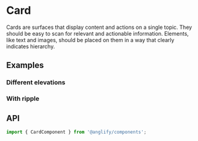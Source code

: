 # Card

<app-references
issues="https://github.com/valentingavran/anglify/labels/components%3A%20Card"
material-design="https://material.io/components/cards"
bundle-size="https://bundlephobia.com/package/@anglify/components@latest"/>

Cards are surfaces that display content and actions on a single topic. They should be easy to scan for relevant and actionable
information. Elements, like text and images, should be placed on them in a way that clearly indicates hierarchy.

## Examples

### Different elevations

<app-code-example component="card" example="elevations"></app-code-example>

### With ripple

<app-code-example component="card" example="ripple"></app-code-example>

## API

```typescript
import { CardComponent } from '@anglify/components';
```

<app-inputs-table components="CardComponent"></app-inputs-table>

<app-styling-table component="card"></app-styling-table>
